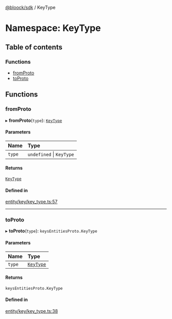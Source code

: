[@bloock/sdk](../index.md) / KeyType

# Namespace: KeyType

## Table of contents

### Functions

- [fromProto](KeyType.md#fromproto)
- [toProto](KeyType.md#toproto)

## Functions

### fromProto

▸ **fromProto**(`type`): [`KeyType`](../enums/KeyType-1.md)

#### Parameters

| Name | Type |
| :------ | :------ |
| `type` | `undefined` \| `KeyType` |

#### Returns

[`KeyType`](../enums/KeyType-1.md)

#### Defined in

[entity/key/key_type.ts:57](https://github.com/bloock/bloock-sdk/blob/34885a1/languages/js/src/entity/key/key_type.ts#L57)

___

### toProto

▸ **toProto**(`type`): `keysEntitiesProto.KeyType`

#### Parameters

| Name | Type |
| :------ | :------ |
| `type` | [`KeyType`](../enums/KeyType-1.md) |

#### Returns

`keysEntitiesProto.KeyType`

#### Defined in

[entity/key/key_type.ts:38](https://github.com/bloock/bloock-sdk/blob/34885a1/languages/js/src/entity/key/key_type.ts#L38)
